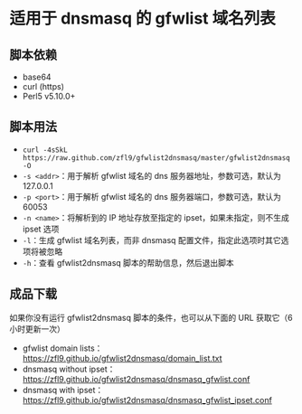 # 适用于 dnsmasq 的 gfwlist 域名列表
## 脚本依赖
- base64
- curl (https)
- Perl5 v5.10.0+

## 脚本用法
- `curl -4sSkL https://raw.github.com/zfl9/gfwlist2dnsmasq/master/gfwlist2dnsmasq -O`
- `-s <addr>`：用于解析 gfwlist 域名的 dns 服务器地址，参数可选，默认为 127.0.0.1
- `-p <port>`：用于解析 gfwlist 域名的 dns 服务器端口，参数可选，默认为 60053
- `-n <name>`：将解析到的 IP 地址存放至指定的 ipset，如果未指定，则不生成 ipset 选项
- `-l`：生成 gfwlist 域名列表，而非 dnsmasq 配置文件，指定此选项时其它选项将被忽略
- `-h`：查看 gfwlist2dnsmasq 脚本的帮助信息，然后退出脚本

## 成品下载
如果你没有运行 gfwlist2dnsmasq 脚本的条件，也可以从下面的 URL 获取它（6 小时更新一次）
- gfwlist domain lists：<a href="https://zfl9.github.io/gfwlist2dnsmasq/domain_list.txt" download>https://zfl9.github.io/gfwlist2dnsmasq/domain_list.txt</a>
- dnsmasq without ipset：<a href="https://zfl9.github.io/gfwlist2dnsmasq/dnsmasq_gfwlist.conf" download>https://zfl9.github.io/gfwlist2dnsmasq/dnsmasq_gfwlist.conf</a>
- dnsmasq with ipset：<a href="https://zfl9.github.io/gfwlist2dnsmasq/dnsmasq_gfwlist_ipset.conf" download>https://zfl9.github.io/gfwlist2dnsmasq/dnsmasq_gfwlist_ipset.conf</a>
